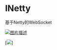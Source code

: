 # INetty
基于Netty的WebSocket

[![图片描述](图片链接)]()

[![](https://img.shields.io/badge/frame-Netty%204.1.42.Final-brightgreen.svg)]
